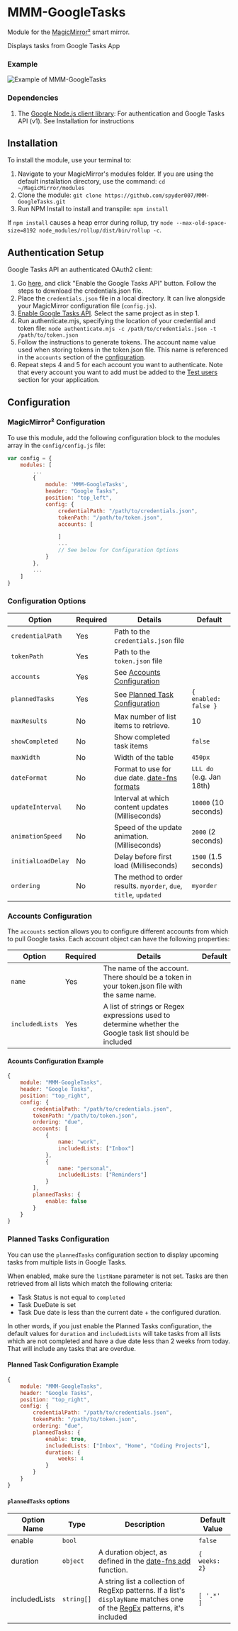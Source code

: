 # MMM-GoogleTasks

Module for the [MagicMirror²](https://github.com/MichMich/MagicMirror/) smart mirror.

Displays tasks from Google Tasks App

### Example

![Example of MMM-GoogleTasks](images/sample.png?raw=true "Example screenshot")

### Dependencies

1. The [Google Node.js client library](https://github.com/google/google-api-nodejs-client/): For authentication and Google Tasks API (v1). See Installation for instructions

## Installation

To install the module, use your terminal to:

1. Navigate to your MagicMirror's modules folder. If you are using the default installation directory, use the command:
   `cd ~/MagicMirror/modules`
2. Clone the module:
   `git clone https://github.com/spyder007/MMM-GoogleTasks.git`
3. Run NPM Install to install and transpile:
   `npm install`

If `npm install` causes a heap error during rollup, try `node --max-old-space-size=8192 node_modules/rollup/dist/bin/rollup -c`.

## Authentication Setup

Google Tasks API an authenticated OAuth2 client:

1. Go [here](https://developers.google.com/tasks/quickstart/nodejs), and click "Enable the Google Tasks API" button. Follow the steps to download the credentials.json file.
2. Place the `credentials.json` file in a local directory. It can live alongside your MagicMirror configuration file (`config.js`).
3. [Enable Google Tasks API](https://console.cloud.google.com/apis/library/tasks.googleapis.com). Select the same project as in step 1.
4. Run authenticate.mjs, specifying the location of your credential and token file:
   `node authenticate.mjs -c /path/to/credentials.json -t /path/to/token.json`
5. Follow the instructions to generate tokens. The account name value used when storing tokens in the token.json file. This name is referenced in the `accounts` section of the [configuration](#configuration-options).
6. Repeat steps 4 and 5 for each account you want to authenticate.  Note that every account you want to add must be added to the [Test users](https://console.cloud.google.com/apis/credentials/consent) section for your application.

## Configuration

### MagicMirror² Configuration

To use this module, add the following configuration block to the modules array in the `config/config.js` file:

```js
var config = {
    modules: [
        ...
        {
            module: 'MMM-GoogleTasks',
            header: "Google Tasks",
            position: "top_left",
            config: {
                credentialPath: "/path/to/credentials.json",
                tokenPath: "/path/to/token.json",
                accounts: [

                ]
                ...
                // See below for Configuration Options
            }
        },
        ...
    ]
}
```

### Configuration Options

| Option             | Required | Details                                                                                  | Default                  |
| ------------------ | -------- | ---------------------------------------------------------------------------------------- | ------------------------ |
| `credentialPath`   | Yes      | Path to the `credentials.json` file                                                      |                          |
| `tokenPath`        | Yes      | Path to the `token.json` file                                                            |                          |
| `accounts`         | Yes      | See [Accounts Configuration](#accounts-configuration)                                    |                          |
| `plannedTasks`     | Yes      | See [Planned Task Configuration](#planned-tasks-configuration)                           | `{ enabled: false }`     |
| `maxResults`       | No       | Max number of list items to retrieve.                                                    | 10                       |
| `showCompleted`    | No       | Show completed task items                                                                | `false`                  |
| `maxWidth`         | No       | Width of the table                                                                       | `450px`                  |
| `dateFormat`       | No       | Format to use for due date. [date-fns formats](https://date-fns.org/v2.30.0/docs/format) | `LLL do` (e.g. Jan 18th) |
| `updateInterval`   | No       | Interval at which content updates (Milliseconds)                                         | `10000` (10 seconds)     |
| `animationSpeed`   | No       | Speed of the update animation. (Milliseconds)                                            | `2000` (2 seconds)       |
| `initialLoadDelay` | No       | Delay before first load (Milliseconds)                                                   | `1500` (1.5 seconds)     |
| `ordering`         | No       | The method to order results. `myorder`, `due`, `title`, `updated`                        | `myorder`                |


### Accounts Configuration

The `accounts` section allows you to configure different accounts from which to pull Google tasks. Each account object can have the following properties:

| Option          | Required | Details                                                                                                  | Default |
| --------------- | -------- | -------------------------------------------------------------------------------------------------------- | ------- |
| `name`          | Yes      | The name of the account. There should be a token in your token.json file with the same name.             |         |
| `includedLists` | Yes      | A list of strings or Regex expressions used to determine whether the Google task list should be included |         |

#### Acounts Configuration Example

```js
{
    module: "MMM-GoogleTasks",
    header: "Google Tasks",
    position: "top_right",
    config: {
        credentialPath: "/path/to/credentials.json",
        tokenPath: "/path/to/token.json",
        ordering: "due",
        accounts: [
            {
                name: "work",
                includedLists: ["Inbox"]
            },
            {
                name: "personal",
                includedLists: ["Reminders"]
            }
        ],
        plannedTasks: {
            enable: false
        }
    }
}
```

### Planned Tasks Configuration

You can use the `plannedTasks` configuration section to display upcoming tasks from multiple lists in Google Tasks.

When enabled, make sure the `listName` parameter is not set. Tasks are then retrieved from all lists which match the following criteria:

- Task Status is not equal to `completed`
- Task DueDate is set
- Task Due date is less than the current date + the configured duration.

In other words, if you just enable the Planned Tasks configuration, the default values for `duration` and `includedLists` will take tasks from all lists which are not completed and have a due date less than 2 weeks from today. That will include any tasks that are overdue.

#### Planned Task Configuration Example

```js
{
    module: "MMM-GoogleTasks",
    header: "Google Tasks",
    position: "top_right",
    config: {
        credentialPath: "/path/to/credentials.json",
        tokenPath: "/path/to/token.json",
        ordering: "due",
        plannedTasks: {
            enable: true,
            includedLists: ["Inbox", "Home", "Coding Projects"],
            duration: {
                weeks: 4
            }
        }
    }
}
```

#### `plannedTasks` options

| Option Name   | Type       | Description                                                                                                                                                                                                          | Default Value |
| ------------- | ---------- | -------------------------------------------------------------------------------------------------------------------------------------------------------------------------------------------------------------------- | ------------- |
| enable        | `bool`     |                                                                                                                                                                                                                      | `false`       |
| duration      | `object`   | A duration object, as defined in the [date-fns add](https://date-fns.org/v2.27.0/docs/add) function.                                                                                                                 | `{ weeks: 2}` |
| includedLists | `string[]` | A string list a collection of RegExp patterns. If a list's `displayName` matches one of the [RegEx](https://developer.mozilla.org/en-US/docs/Web/JavaScript/Reference/Global_Objects/RegExp) patterns, it's included | `[ '.*' ]`    |
